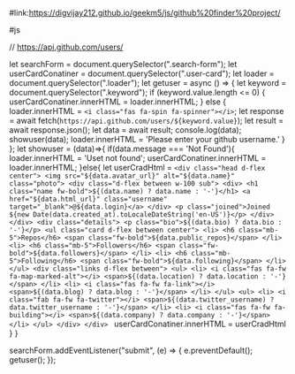 
#link:https://digvijay212.github.io/geekm5/js/github%20finder%20project/

#js

// https://api.github.com/users/

let searchForm = document.querySelector(".search-form");
let userCardConatiner = document.querySelector(".user-card");
let loader = document.querySelector(".loader");
let getuser = async () => {
  let keyword = document.querySelector(".keyword");
  if (keyword.value.length <= 0) {
    userCardConatiner.innerHTML = loader.innerHTML;
  } else {
    loader.innerHTML = `<i class="fas fa-spin fa-spinner"></i>`;
    let response = await fetch(`https://api.github.com/users/${keyword.value}`);
    let result = await response.json();
    let data = await result;
    console.log(data);
    showuser(data);
    loader.innerHTML = 'Please enter your github username.'
  }
};
let showuser = (data)=>{
    if(data.message === 'Not Found'){
        loader.innerHTML = 'Uset not found';
        userCardConatiner.innerHTML = loader.innerHTML;
    }else{
        let userCradHtml = `<div class="head d-flex center">
        <img src="${data.avatar_url}" alt="${data.name}" class="photo">
        <div class="d-flex between w-100 sub">
            <div>
                <h1 class="name fw-bold">${(data.name) ? data.name : '-'}</h1>
                <a href="${data.html_url}" class="username" target="_blank">@${data.login}</a>
            </div>
            <p class="joined">Joined ${new Date(data.created_at).toLocaleDateString('en-US')}</p>
        </div>
    </div>
    <div class="details">
        <p class="bio">${(data.bio) ? data.bio : '-'}</p>
        <ul class="card d-flex between center">
            <li>
                <h6 class="mb-5">Repos</h6>
                <span class="fw-bold">${data.public_repos}</span>
            </li>
            <li>
                <h6 class="mb-5">Followers</h6>
                <span class="fw-bold">${data.followers}</span>
            </li>
            <li>
                <h6 class="mb-5">Following</h6>
                <span class="fw-bold">${data.following}</span>
            </li>
        </ul>
        <div class="links d-flex between">
            <ul>
                <li>
                    <i class="fas fa-fw fa-map-marked-alt"></i>
                    <span>${(data.location) ? data.location : '-'}</span>
                </li>
                <li>
                    <i class="fas fa-fw fa-link"></i>
                    <span>${(data.blog) ? data.blog : '-'}</span>
                </li>
            </ul>
            <ul>
                <li>
                    <i class="fab fa-fw fa-twitter"></i>
                    <span>${(data.twitter_username) ? data.twitter_username : '-'}</span>
                </li>
                <li>
                    <i class="fas fa-fw fa-building"></i>
                    <span>${(data.company) ? data.company : '-'}</span>
                </li>
            </ul>
        </div>
    </div>
        `
    userCardConatiner.innerHTML = userCradHtml
    }
}

searchForm.addEventListener("submit", (e) => {
  e.preventDefault();
  getuser();
});
